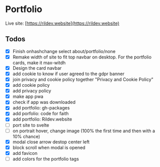 # Portfolio

Live site: [https://rildev.website](https://rildev.website)

## Todos
 
- [x] Finish onhashchange select about/portfolio/none
- [x] Remake width of site to fit top navbar on desktop. For the portfolio cards, make it max-witdh
- [x] Design the card navbar
- [x] add cookie to know if user agreed to the gdpr banner
- [x] join privacy and cookie policy together "Privacy and Cookie Policy"
- [x] add cookie policy
- [x] add privacy policy
- [x] make app pwa
- [x] check if app was downloaded
- [x] add portfolio: gh-packages
- [x] add porfolio: code for faith
- [x] add portfolio: Rildev.website
- [ ] port site to svelte
- [ ] on portrait hover, change image (100% the first time and then with a 10% chance)
- [x] modal close arrow destop center left
- [x] block scroll when modal is opened
- [x] add favicon
- [ ] add colors for the portfolio tags